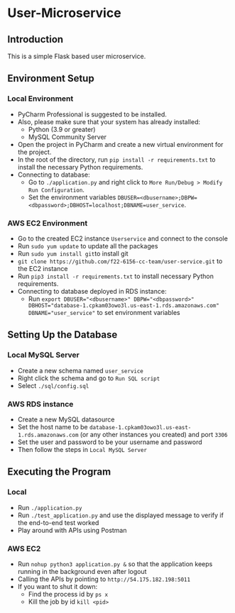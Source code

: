 # User-Microservice

## Introduction

This is a simple Flask based user microservice.


## Environment Setup
### Local Environment
- PyCharm Professional is suggested to be installed.
- Also, please make sure that your system has already installed:
  - Python (3.9 or greater)
  - MySQL Community Server
- Open the project in PyCharm and create a new virtual environment for the project.
- In the root of the directory, run ```pip install -r requirements.txt``` to install the necessary Python requirements.
- Connecting to database:
  - Go to ```./application.py``` and right click to ```More Run/Debug > Modify Run Configuration```.
  - Set the environment variables ```DBUSER=<dbusername>;DBPW=<dbpassword>;DBHOST=localhost;DBNAME=user_service```.

### AWS EC2 Environment
- Go to the created EC2 instance ```Userservice``` and connect to the console
- Run ```sudo yum update``` to update all the packages
- Run ```sudo yum install git```to install git
- ```git clone https://github.com/f22-6156-cc-team/user-service.git``` to the EC2 instance
- Run ```pip3 install -r requirements.txt``` to install necessary Python requirements.
- Connecting to database deployed in RDS instance:
  - Run ```export DBUSER="<dbusername>" DBPW="<dbpassword>" DBHOST="database-1.cpkam03owo3l.us-east-1.rds.amazonaws.com" DBNAME="user_service"``` to set environment variables

## Setting Up the Database
### Local MySQL Server
- Create a new schema named ```user_service```
- Right click the schema and go to ```Run SQL script```
- Select ```./sql/config.sql```

### AWS RDS instance
- Create a new MySQL datasource
- Set the host name to be ```database-1.cpkam03owo3l.us-east-1.rds.amazonaws.com``` (or any other instances you created) and port ```3306```
- Set the user and password to be your username and password
- Then follow the steps in ```Local MySQL Server```

## Executing the Program
### Local
- Run ```./application.py```
- Run ```./test_application.py``` and use the displayed message to verify if the end-to-end test worked
- Play around with APIs using Postman

### AWS EC2
- Run ```nohup python3 application.py &``` so that the application keeps running in the background even after logout
- Calling the APIs by pointing to ```http://54.175.182.198:5011```
- If you want to shut it down:
  - Find the process id by ```ps x```
  - Kill the job by id ```kill <pid>```
